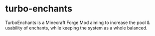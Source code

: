 # turbo-enchants
TurboEnchants is a Minecraft Forge Mod aiming to increase the pool &amp; usability of enchants, while keeping the system as a whole balanced.
